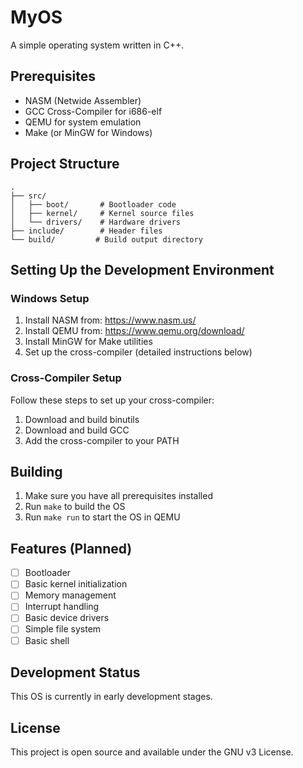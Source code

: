 # MyOS

A simple operating system written in C++.

## Prerequisites

- NASM (Netwide Assembler)
- GCC Cross-Compiler for i686-elf
- QEMU for system emulation
- Make (or MinGW for Windows)

## Project Structure

```
.
├── src/
│   ├── boot/       # Bootloader code
│   ├── kernel/     # Kernel source files
│   └── drivers/    # Hardware drivers
├── include/        # Header files
└── build/         # Build output directory
```

## Setting Up the Development Environment

### Windows Setup
1. Install NASM from: https://www.nasm.us/
2. Install QEMU from: https://www.qemu.org/download/
3. Install MinGW for Make utilities
4. Set up the cross-compiler (detailed instructions below)

### Cross-Compiler Setup
Follow these steps to set up your cross-compiler:
1. Download and build binutils
2. Download and build GCC
3. Add the cross-compiler to your PATH

## Building

1. Make sure you have all prerequisites installed
2. Run `make` to build the OS
3. Run `make run` to start the OS in QEMU

## Features (Planned)

- [ ] Bootloader
- [ ] Basic kernel initialization
- [ ] Memory management
- [ ] Interrupt handling
- [ ] Basic device drivers
- [ ] Simple file system
- [ ] Basic shell

## Development Status

This OS is currently in early development stages.

## License

This project is open source and available under the GNU v3 License. 
